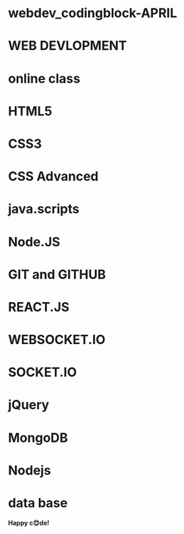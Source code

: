 # webdev_codingblock-APRIL
# WEB DEVLOPMENT


# online class
# HTML5
# CSS3
# CSS Advanced
# java.scripts
# Node.JS
# GIT and GITHUB
# REACT.JS 
# WEBSOCKET.IO
# SOCKET.IO
# jQuery
# MongoDB
# Nodejs
# data base


**Happy c😊de!**
